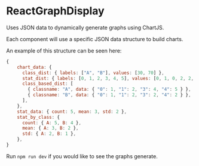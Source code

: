 # ReactGraphDisplay

Uses JSON data to dynamically generate graphs using ChartJS.

Each component will use a specific JSON data structure to build charts. 

An example of this structure can be seen here:

```js
{
    chart_data: {
      class_dist: { labels: ["A", "B"], values: [30, 70] },
      stat_dist: { labels: [0, 1, 2, 3, 4, 5], values: [0, 1, 0, 2, 2, 5] },
      class_based_dist: [
        { classname: "A", data: { "0": 1, "1": 2, "3": 4, "4": 5 } },
        { classname: "B", data: { "0": 1, "1": 2, "3": 2, "4": 2 } },
      ],
    },
    stat_data: { count: 5, mean: 3, std: 2 },
    stat_by_class: {
      count: { A: 5, B: 4 },
      mean: { A: 3, B: 2 },
      std: { A: 2, B: 1 },
    },
}
```

Run `npm run dev` if you would like to see the graphs generate.